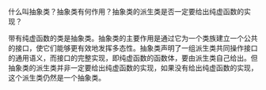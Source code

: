 什么叫抽象类？抽象类有何作用？抽象类的派生类是否一定要给出纯虚函数的实现？

带有纯虚函数的类是抽象类。抽象类的主要作用是通过它为一个类族建立一个公共的接口，使它们能够更有效地发挥多态性。抽象类声明了一组派生类共同操作接口的通用语义，而接口的完整实现，即纯虚函数的函数体，要由派生类自己给出。但抽象类的派生类并非一定要给出纯虚函数的实现，如果没有给出纯虚函数的实现，这个派生类仍然是一个抽象类。